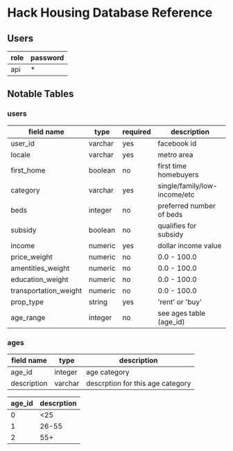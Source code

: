 Hack Housing Database Reference
==
## Users

| role | password |
| ---- | -------- |
| api  | * |

## Notable Tables

### users

| field name | type | required | description |
| ---------- | ---- | -------- | ----------- |
| user_id | varchar | yes | facebook id |
| locale | varchar | yes | metro area |
| first_home | boolean | no | first time homebuyers |
| category | varchar | yes | single/family/low-income/etc |
| beds | integer | no | preferred number of beds | 
| subsidy | boolean | no |  qualifies for subsidy |
| income | numeric | yes | dollar income value | 
| price_weight | numeric | no | 0.0 - 100.0 |
| amentities_weight | numeric | no | 0.0 - 100.0 |
| education_weight | numeric | no | 0.0 - 100.0 |
| transportation_weight | numeric | no | 0.0 - 100.0 |
| prop_type | string | yes | 'rent' or 'buy' | 
| age_range | integer | no | see ages table (age_id) |

### ages 

| field name | type | description |
| ---------- | ---- | ----------- |
| age_id | integer | age category |
| description | varchar | descrption for this age category |

| age_id | descrption |
| ------ | ---------- |
|   0    | <25 |
|   1    | 26-55 |
|   2    | 55+ |

